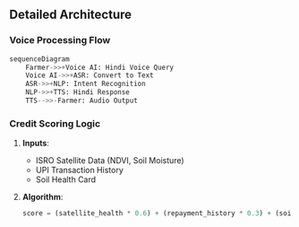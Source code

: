 ## Detailed Architecture

### Voice Processing Flow
```python
sequenceDiagram
    Farmer->>+Voice AI: Hindi Voice Query
    Voice AI->>+ASR: Convert to Text
    ASR->>+NLP: Intent Recognition
    NLP->>+TTS: Hindi Response
    TTS-->>-Farmer: Audio Output
```

### Credit Scoring Logic
1. **Inputs**:
   - ISRO Satellite Data (NDVI, Soil Moisture)
   - UPI Transaction History
   - Soil Health Card

2. **Algorithm**:
   ```python
   score = (satellite_health * 0.6) + (repayment_history * 0.3) + (soil_quality * 0.1)
   ```